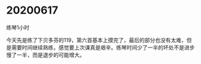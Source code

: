 # 20200617

练琴1小时

今天先是练了下贝多芬的119，第六首基本上摸完了，最后的部分也没有太难，但是需要时间继续熟练，感觉要上次课真是艰辛。练琴时间少了一半的坏处不是进步慢了一半，而是退步的可能增大。
